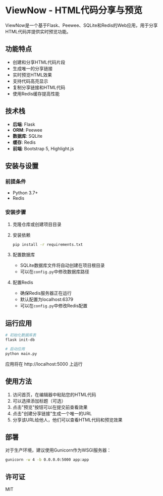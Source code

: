 # ViewNow - HTML代码分享与预览

ViewNow是一个基于Flask、Peewee、SQLite和Redis的Web应用，用于分享HTML代码并提供实时预览功能。

## 功能特点

- 创建和分享HTML代码片段
- 生成唯一的分享链接
- 实时预览HTML效果
- 支持代码高亮显示
- 复制分享链接和HTML代码
- 使用Redis缓存提高性能

## 技术栈

- **后端**: Flask
- **ORM**: Peewee
- **数据库**: SQLite
- **缓存**: Redis
- **前端**: Bootstrap 5, Highlight.js

## 安装与设置

### 前提条件

- Python 3.7+
- Redis

### 安装步骤

1. 克隆仓库或创建项目目录

2. 安装依赖
   ```bash
   pip install -r requirements.txt
   ```

3. 配置数据库
   - SQLite数据库文件将自动创建在项目根目录
   - 可以在`config.py`中修改数据库路径

4. 配置Redis
   - 确保Redis服务器正在运行
   - 默认配置为localhost:6379
   - 可以在`config.py`中修改Redis配置

## 运行应用

```bash
# 初始化数据库表
flask init-db

# 启动应用
python main.py
```

应用将在 http://localhost:5000 上运行

## 使用方法

1. 访问首页，在编辑器中粘贴您的HTML代码
2. 可以选择添加标题（可选）
3. 点击"预览"按钮可以在提交前查看效果
4. 点击"创建分享链接"生成一个唯一的URL
5. 分享该URL给他人，他们可以查看HTML代码和预览效果

## 部署

对于生产环境，建议使用Gunicorn作为WSGI服务器：

```bash
gunicorn -w 4 -b 0.0.0.0:5000 app:app
```

## 许可证

MIT
